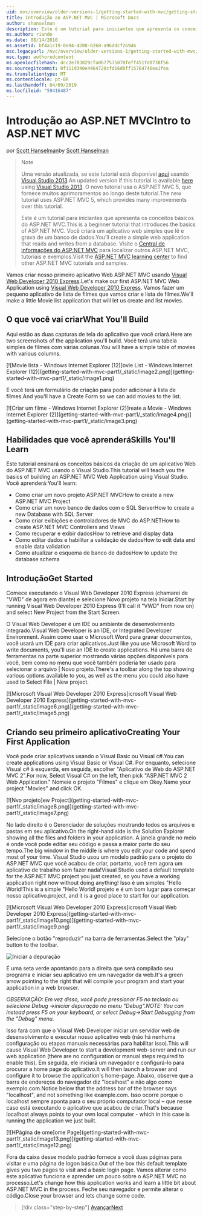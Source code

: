 ```yaml
---
uid: mvc/overview/older-versions-1/getting-started-with-mvc/getting-started-with-mvc-part1
title: Introdução ao ASP.NET MVC | Microsoft Docs
author: shanselman
description: Este é um tutorial para iniciantes que apresenta os conceitos básicos do ASP.NET MVC. Crie um aplicativo web simples que lê e grava de um banco de dados.
ms.author: riande
ms.date: 08/14/2010
ms.assetid: bf4a1c19-0a94-4208-b268-a96ddcf26946
msc.legacyurl: /mvc/overview/older-versions-1/getting-started-with-mvc/getting-started-with-mvc-part1
msc.type: authoredcontent
ms.openlocfilehash: dcc2e703829cfa0b77575870feff451fd0738f56
ms.sourcegitcommit: 0f1119340e4464720cfd16d0ff15764746ea1fea
ms.translationtype: MT
ms.contentlocale: pt-BR
ms.lasthandoff: 04/09/2019
ms.locfileid: "59416487"
---
```

# <a name="intro-to-aspnet-mvc"></a><span data-ttu-id="d9f3b-104">Introdução ao ASP.NET MVC</span><span class="sxs-lookup"><span data-stu-id="d9f3b-104">Intro to ASP.NET MVC</span></span>

<span data-ttu-id="d9f3b-105">por [Scott Hanselman](https://github.com/shanselman)</span><span class="sxs-lookup"><span data-stu-id="d9f3b-105">by [Scott Hanselman](https://github.com/shanselman)</span></span>

> > [!NOTE]
> > <span data-ttu-id="d9f3b-106">Uma versão atualizada, se este tutorial está disponível [aqui](../../getting-started/introduction/getting-started.md) usando [Visual Studio 2013](https://my.visualstudio.com/Downloads?q=visual%20studio%202013).</span><span class="sxs-lookup"><span data-stu-id="d9f3b-106">An updated version if this tutorial is available [here](../../getting-started/introduction/getting-started.md) using [Visual Studio 2013](https://my.visualstudio.com/Downloads?q=visual%20studio%202013).</span></span> <span data-ttu-id="d9f3b-107">O novo tutorial usa o ASP.NET MVC 5, que fornece muitos aprimoramentos ao longo deste tutorial.</span><span class="sxs-lookup"><span data-stu-id="d9f3b-107">The new tutorial uses ASP.NET MVC 5, which provides many improvements over this tutorial.</span></span>
>
>
> <span data-ttu-id="d9f3b-108">Este é um tutorial para iniciantes que apresenta os conceitos básicos do ASP.NET MVC.</span><span class="sxs-lookup"><span data-stu-id="d9f3b-108">This is a beginner tutorial that introduces the basics of ASP.NET MVC.</span></span> <span data-ttu-id="d9f3b-109">Você criará um aplicativo web simples que lê e grava de um banco de dados.</span><span class="sxs-lookup"><span data-stu-id="d9f3b-109">You'll create a simple web application that reads and writes from a database.</span></span> <span data-ttu-id="d9f3b-110">Visite o [Central de informações do ASP.NET MVC](../../../index.md) para localizar outros ASP.NET MVC, tutoriais e exemplos.</span><span class="sxs-lookup"><span data-stu-id="d9f3b-110">Visit the [ASP.NET MVC learning center](../../../index.md) to find other ASP.NET MVC tutorials and samples.</span></span>


<span data-ttu-id="d9f3b-111">Vamos criar nosso primeiro aplicativo Web ASP.NET MVC usando [Visual Web Developer 2010 Express](https://www.microsoft.com/express/Web/).</span><span class="sxs-lookup"><span data-stu-id="d9f3b-111">Let's make our first ASP.NET MVC Web Application using [Visual Web Developer 2010 Express](https://www.microsoft.com/express/Web/).</span></span> <span data-ttu-id="d9f3b-112">Vamos fazer um pequeno aplicativo de lista de filmes que vamos criar e lista de filmes.</span><span class="sxs-lookup"><span data-stu-id="d9f3b-112">We'll make a little Movie list application that will let us create and list movies.</span></span>

## <a name="what-youll-build"></a><span data-ttu-id="d9f3b-113">O que você vai criar</span><span class="sxs-lookup"><span data-stu-id="d9f3b-113">What You'll Build</span></span>

<span data-ttu-id="d9f3b-114">Aqui estão as duas capturas de tela do aplicativo que você criará.</span><span class="sxs-lookup"><span data-stu-id="d9f3b-114">Here are two screenshots of the application you'll build.</span></span> <span data-ttu-id="d9f3b-115">Você terá uma tabela simples de filmes com várias colunas.</span><span class="sxs-lookup"><span data-stu-id="d9f3b-115">You will have a simple table of movies with various columns.</span></span>

[![M<span data-ttu-id="d9f3b-116">ovie lista - Windows Internet Explorer (12)]</span><span class="sxs-lookup"><span data-stu-id="d9f3b-116">ovie List - Windows Internet Explorer (12)]</span></span>(getting-started-with-mvc-part1/_static/image2.png)](getting-started-with-mvc-part1/_static/image1.png)

<span data-ttu-id="d9f3b-117">E você terá um formulário de criação para poder adicionar à lista de filmes.</span><span class="sxs-lookup"><span data-stu-id="d9f3b-117">And you'll have a Create Form so we can add movies to the list.</span></span>

[![C<span data-ttu-id="d9f3b-118">riar um filme - Windows Internet Explorer (2)]</span><span class="sxs-lookup"><span data-stu-id="d9f3b-118">reate a Movie - Windows Internet Explorer (2)]</span></span>(getting-started-with-mvc-part1/_static/image4.png)](getting-started-with-mvc-part1/_static/image3.png)

## <a name="skills-youll-learn"></a><span data-ttu-id="d9f3b-119">Habilidades que você aprenderá</span><span class="sxs-lookup"><span data-stu-id="d9f3b-119">Skills You'll Learn</span></span>

<span data-ttu-id="d9f3b-120">Este tutorial ensinará os conceitos básicos da criação de um aplicativo Web do ASP.NET MVC usando o Visual Studio.</span><span class="sxs-lookup"><span data-stu-id="d9f3b-120">This tutorial will teach you the basics of building an ASP.NET MVC Web Application using Visual Studio.</span></span> <span data-ttu-id="d9f3b-121">Você aprenderá:</span><span class="sxs-lookup"><span data-stu-id="d9f3b-121">You'll learn:</span></span>

- <span data-ttu-id="d9f3b-122">Como criar um novo projeto ASP.NET MVC</span><span class="sxs-lookup"><span data-stu-id="d9f3b-122">How to create a new ASP.NET MVC Project</span></span>
- <span data-ttu-id="d9f3b-123">Como criar um novo banco de dados com o SQL Server</span><span class="sxs-lookup"><span data-stu-id="d9f3b-123">How to create a new Database with SQL Server</span></span>
- <span data-ttu-id="d9f3b-124">Como criar exibições e controladores de MVC do ASP.NET</span><span class="sxs-lookup"><span data-stu-id="d9f3b-124">How to create ASP.NET MVC Controllers and Views</span></span>
- <span data-ttu-id="d9f3b-125">Como recuperar e exibir dados</span><span class="sxs-lookup"><span data-stu-id="d9f3b-125">How to retrieve and display data</span></span>
- <span data-ttu-id="d9f3b-126">Como editar dados e habilitar a validação de dados</span><span class="sxs-lookup"><span data-stu-id="d9f3b-126">How to edit data and enable data validation</span></span>
- <span data-ttu-id="d9f3b-127">Como atualizar o esquema de banco de dados</span><span class="sxs-lookup"><span data-stu-id="d9f3b-127">How to update the database schema</span></span>

## <a name="get-started"></a><span data-ttu-id="d9f3b-128">Introdução</span><span class="sxs-lookup"><span data-stu-id="d9f3b-128">Get Started</span></span>

<span data-ttu-id="d9f3b-129">Comece executando o Visual Web Developer 2010 Express (chamarei de "VWD" de agora em diante) e selecione Novo projeto na tela Iniciar.</span><span class="sxs-lookup"><span data-stu-id="d9f3b-129">Start by running Visual Web Developer 2010 Express (I'll call it "VWD" from now on) and select New Project from the Start Screen.</span></span>

<span data-ttu-id="d9f3b-130">O Visual Web Developer é um IDE ou ambiente de desenvolvimento integrado.</span><span class="sxs-lookup"><span data-stu-id="d9f3b-130">Visual Web Developer is an IDE, or Integrated Developer Environment.</span></span> <span data-ttu-id="d9f3b-131">Assim como usar o Microsoft Word para gravar documentos, você usará um IDE para criar aplicativos.</span><span class="sxs-lookup"><span data-stu-id="d9f3b-131">Just like you use Microsoft Word to write documents, you'll use an IDE to create applications.</span></span> <span data-ttu-id="d9f3b-132">Há uma barra de ferramentas na parte superior mostrando várias opções disponíveis para você, bem como no menu que você também poderia ter usado para selecionar o arquivo | Novo projeto.</span><span class="sxs-lookup"><span data-stu-id="d9f3b-132">There's a toolbar along the top showing various options available to you, as well as the menu you could also have used to Select File | New project.</span></span>

[![M<span data-ttu-id="d9f3b-133">icrosoft Visual Web Developer 2010 Express]</span><span class="sxs-lookup"><span data-stu-id="d9f3b-133">icrosoft Visual Web Developer 2010 Express]</span></span>(getting-started-with-mvc-part1/_static/image6.png)](getting-started-with-mvc-part1/_static/image5.png)

## <a name="creating-your-first-application"></a><span data-ttu-id="d9f3b-134">Criando seu primeiro aplicativo</span><span class="sxs-lookup"><span data-stu-id="d9f3b-134">Creating Your First Application</span></span>

<span data-ttu-id="d9f3b-135">Você pode criar aplicativos usando o Visual Basic ou Visual c#.</span><span class="sxs-lookup"><span data-stu-id="d9f3b-135">You can create applications using Visual Basic or Visual C#.</span></span> <span data-ttu-id="d9f3b-136">Por enquanto, selecione Visual c# à esquerda, em seguida, escolher "Aplicativo de Web do ASP.NET MVC 2".</span><span class="sxs-lookup"><span data-stu-id="d9f3b-136">For now, Select Visual C# on the left, then pick "ASP.NET MVC 2 Web Application."</span></span> <span data-ttu-id="d9f3b-137">Nomeie o projeto "Filmes" e clique em Okey.</span><span class="sxs-lookup"><span data-stu-id="d9f3b-137">Name your project "Movies" and click OK.</span></span>

[![N<span data-ttu-id="d9f3b-138">vo projeto]</span><span class="sxs-lookup"><span data-stu-id="d9f3b-138">ew Project]</span></span>(getting-started-with-mvc-part1/_static/image8.png)](getting-started-with-mvc-part1/_static/image7.png)

<span data-ttu-id="d9f3b-139">No lado direito é o Gerenciador de soluções mostrando todos os arquivos e pastas em seu aplicativo.</span><span class="sxs-lookup"><span data-stu-id="d9f3b-139">On the right-hand side is the Solution Explorer showing all the files and folders in your application.</span></span> <span data-ttu-id="d9f3b-140">A janela grande no meio é onde você pode editar seu código e passa a maior parte do seu tempo.</span><span class="sxs-lookup"><span data-stu-id="d9f3b-140">The big window in the middle is where you edit your code and spend most of your time.</span></span> <span data-ttu-id="d9f3b-141">Visual Studio usou um modelo padrão para o projeto do ASP.NET MVC que você acabou de criar, portanto, você tem agora um aplicativo de trabalho sem fazer nada!</span><span class="sxs-lookup"><span data-stu-id="d9f3b-141">Visual Studio used a default template for the ASP.NET MVC project you just created, so you have a working application right now without doing anything!</span></span> <span data-ttu-id="d9f3b-142">Isso é um simples "Hello World!</span><span class="sxs-lookup"><span data-stu-id="d9f3b-142">This is a simple "Hello World!</span></span> <span data-ttu-id="d9f3b-143">projeto e é um bom lugar para começar nosso aplicativo.</span><span class="sxs-lookup"><span data-stu-id="d9f3b-143">project, and it is a good place to start for our application.</span></span>

[![M<span data-ttu-id="d9f3b-144">icrosoft Visual Web Developer 2010 Express]</span><span class="sxs-lookup"><span data-stu-id="d9f3b-144">icrosoft Visual Web Developer 2010 Express]</span></span>(getting-started-with-mvc-part1/_static/image10.png)](getting-started-with-mvc-part1/_static/image9.png)

<span data-ttu-id="d9f3b-145">Selecione o botão "reproduzir" na barra de ferramentas.</span><span class="sxs-lookup"><span data-stu-id="d9f3b-145">Select the "play" button to the toolbar.</span></span>

![Iniciar a depuração](getting-started-with-mvc-part1/_static/image11.png)

<span data-ttu-id="d9f3b-147">É uma seta verde apontando para a direita que será compilado seu programa e iniciar seu aplicativo em um navegador da web.</span><span class="sxs-lookup"><span data-stu-id="d9f3b-147">It's a green arrow pointing to the right that will compile your program and start your application in a web browser.</span></span>

*<span data-ttu-id="d9f3b-148">OBSERVAÇÃO: Em vez disso, você pode pressionar F5 no teclado ou selecione Debug -&gt;iniciar depuração no menu "Debug".</span><span class="sxs-lookup"><span data-stu-id="d9f3b-148">NOTE: You can instead press F5 on your keyboard, or select Debug-&gt;Start Debugging from the "Debug" menu.</span></span>*

<span data-ttu-id="d9f3b-149">Isso fará com que o Visual Web Developer iniciar um servidor web de desenvolvimento e executar nosso aplicativo web (não há nenhuma configuração ou etapas manuais necessárias para habilitar isso).</span><span class="sxs-lookup"><span data-stu-id="d9f3b-149">This will cause Visual Web Developer to start a development web-server and run our web application (there are no configuration or manual steps required to enable this).</span></span> <span data-ttu-id="d9f3b-150">Em seguida, ele iniciará um navegador e configurá-lo para procurar a home page do aplicativo.</span><span class="sxs-lookup"><span data-stu-id="d9f3b-150">It will then launch a browser and configure it to browse the application's home-page.</span></span> <span data-ttu-id="d9f3b-151">Abaixo, observe que a barra de endereços do navegador diz "localhost" e não algo como exemplo.com.</span><span class="sxs-lookup"><span data-stu-id="d9f3b-151">Notice below that the address bar of the browser says "localhost", and not something like example.com.</span></span> <span data-ttu-id="d9f3b-152">Isso ocorre porque o localhost sempre aponta para o seu próprio computador local – que nesse caso está executando o aplicativo que acabou de criar.</span><span class="sxs-lookup"><span data-stu-id="d9f3b-152">That's because localhost always points to your own local computer - which in this case is running the application we just built.</span></span>

[![H<span data-ttu-id="d9f3b-153">Página de ome]</span><span class="sxs-lookup"><span data-stu-id="d9f3b-153">ome Page]</span></span>(getting-started-with-mvc-part1/_static/image13.png)](getting-started-with-mvc-part1/_static/image12.png)

<span data-ttu-id="d9f3b-154">Fora da caixa desse modelo padrão fornece a você duas páginas para visitar e uma página de logon básica.</span><span class="sxs-lookup"><span data-stu-id="d9f3b-154">Out of the box this default template gives you two pages to visit and a basic login page.</span></span> <span data-ttu-id="d9f3b-155">Vamos alterar como este aplicativo funciona e aprender um pouco sobre o ASP.NET MVC no processo.</span><span class="sxs-lookup"><span data-stu-id="d9f3b-155">Let's change how this application works and learn a little bit about ASP.NET MVC in the process.</span></span> <span data-ttu-id="d9f3b-156">Feche seu navegador e permite alterar o código.</span><span class="sxs-lookup"><span data-stu-id="d9f3b-156">Close your browser and lets change some code.</span></span>

> [!div class="step-by-step"]
> [<span data-ttu-id="d9f3b-157">Avançar</span><span class="sxs-lookup"><span data-stu-id="d9f3b-157">Next</span></span>](getting-started-with-mvc-part2.md)
